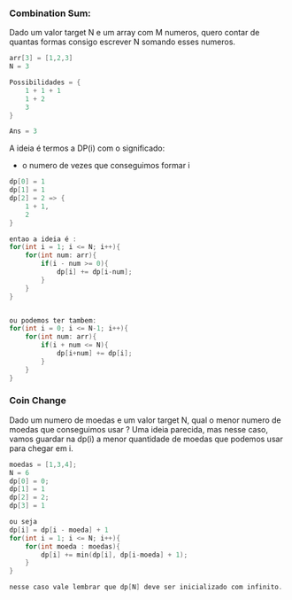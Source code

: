 ### Combination Sum:
Dado um valor target N e um array com M numeros, quero contar de quantas formas consigo escrever N somando esses numeros.

```cpp
arr[3] = [1,2,3]
N = 3

Possibilidades = {
	1 + 1 + 1 
	1 + 2
	3
}

Ans = 3
```

A ideia é termos a DP(i) com o significado: 
* o numero de vezes que conseguimos formar i
```cpp
dp[0] = 1
dp[1] = 1
dp[2] = 2 => {
	1 + 1,
	2
}

entao a ideia é : 
for(int i = 1; i <= N; i++){
	for(int num: arr){
		if(i - num >= 0){
			dp[i] += dp[i-num];	 
		}		
	}
}


ou podemos ter tambem:
for(int i = 0; i <= N-1; i++){
	for(int num: arr){
		if(i + num <= N){
			dp[i+num] += dp[i];
		}
	}
}
```

### Coin Change
Dado um numero de moedas e um valor target N, qual o menor numero de moedas que conseguimos usar ? 
Uma ideia parecida, mas nesse caso, vamos guardar na dp(i) a menor quantidade de moedas que podemos usar para chegar em i.
```cpp
moedas = [1,3,4];
N = 6
dp[0] = 0;
dp[1] = 1
dp[2] = 2;
dp[3] = 1

ou seja 
dp[i] = dp[i - moeda] + 1
for(int i = 1; i <= N; i++){
	for(int moeda : moedas){
		dp[i] += min(dp[i], dp[i-moeda] + 1);
	}
}

nesse caso vale lembrar que dp[N] deve ser inicializado com infinito.
```
